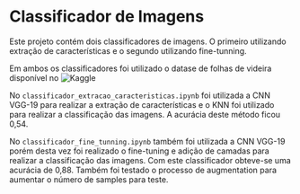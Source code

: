 # Classificador de Imagens

Este projeto contém dois classificadores de imagens. O primeiro utilizando extração de características e o segundo utilizando fine-tunning.

Em ambos os classificadores foi utilizado o datase de folhas de videira disponível no ![Kaggle](https://www.kaggle.com/datasets/muratkokludataset/grapevine-leaves-image-dataset)

No `classificador_extracao_caracteristicas.ipynb` foi utilizada a CNN VGG-19 para realizar a extração de características e o KNN foi utilizado para realizar a classificação das imagens.
A acurácia deste método ficou 0,54.

No `classificador_fine_tunning.ipynb` também foi utilizada a CNN VGG-19 porém desta vez foi realizado o fine-tuning e adição de camadas para realizar a
classificação das imagens. Com este classificador obteve-se uma acurácia de 0,88. Também foi testado o processo de augmentation para aumentar o número de samples
para teste.
